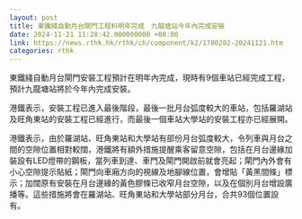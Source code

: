 ```yaml
---
layout: post
title: 東鐵綫自動月台閘門工程料明年完成　九龍塘站今年內完成安裝
date: 2024-11-21 11:28:42.000000000 +08:00
link: https://news.rthk.hk/rthk/ch/component/k2/1780202-20241121.htm
categories: rthk
---
```


東鐵綫自動月台閘門安裝工程預計在明年內完成，現時有9個車站已經完成工程，預計九龍塘站將於今年內完成安裝。

港鐵表示，安裝工程已進入最後階段，最後一批月台弧度較大的車站，包括羅湖站及旺角東站的安裝工程已經進行，而最後一個車站大學站的安裝工程亦已經展開。

港鐵表示，由於羅湖站、旺角東站和大學站有部份月台弧度較大，令列車與月台之間的空隙位置相對較闊，港鐵將有額外措施提醒乘客留意空隙，包括在月台邊緣加裝設有LED燈帶的鋼板，當列車到達、車門及閘門開啟前就會亮起；閘門內外會有小心空隙提示貼紙；閘門向車廂方向的視線及地腳線位置，會增貼「黃黑間條」標示；加闊原有安裝在月台邊緣的黃色膠條已收窄月台空隙，以及在個別月台增設廣播等。這些措施將會在羅湖站、旺角東站和大學站部分月台，合共93個位置設有。
